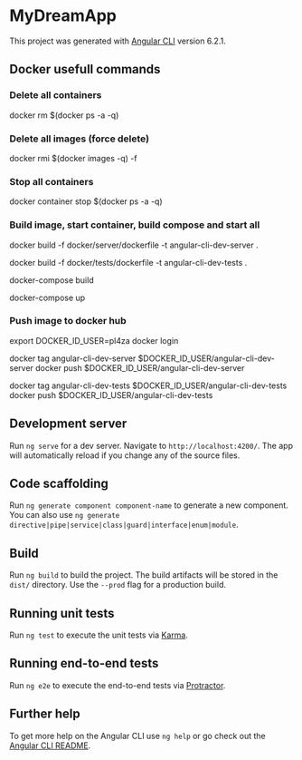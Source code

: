 # MyDreamApp

This project was generated with [Angular CLI](https://github.com/angular/angular-cli) version 6.2.1.

## Docker usefull commands

### Delete all containers

docker rm $(docker ps -a -q)

### Delete all images (force delete)

docker rmi $(docker images -q) -f

### Stop all containers

docker container stop $(docker ps -a -q)

### Build image, start container, build compose and start all

docker build -f docker/server/dockerfile -t angular-cli-dev-server .

docker build -f docker/tests/dockerfile -t angular-cli-dev-tests .

docker-compose build

docker-compose up

### Push image to docker hub

export DOCKER_ID_USER=pl4za
docker login

docker tag angular-cli-dev-server $DOCKER_ID_USER/angular-cli-dev-server
docker push $DOCKER_ID_USER/angular-cli-dev-server

docker tag angular-cli-dev-tests $DOCKER_ID_USER/angular-cli-dev-tests
docker push $DOCKER_ID_USER/angular-cli-dev-tests

## Development server

Run `ng serve` for a dev server. Navigate to `http://localhost:4200/`. The app will automatically reload if you change any of the source files.

## Code scaffolding

Run `ng generate component component-name` to generate a new component. You can also use `ng generate directive|pipe|service|class|guard|interface|enum|module`.

## Build

Run `ng build` to build the project. The build artifacts will be stored in the `dist/` directory. Use the `--prod` flag for a production build.

## Running unit tests

Run `ng test` to execute the unit tests via [Karma](https://karma-runner.github.io).

## Running end-to-end tests

Run `ng e2e` to execute the end-to-end tests via [Protractor](http://www.protractortest.org/).

## Further help

To get more help on the Angular CLI use `ng help` or go check out the [Angular CLI README](https://github.com/angular/angular-cli/blob/master/README.md).

